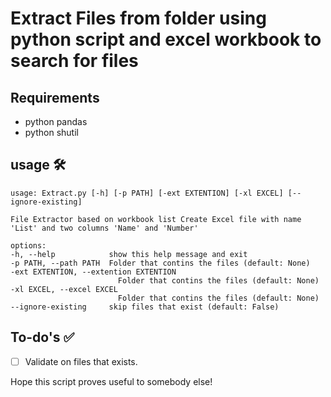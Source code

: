 # Extract Files from folder using python script and excel workbook to search for files
## Requirements 
- python pandas 
- python shutil 

## usage 🛠
    usage: Extract.py [-h] [-p PATH] [-ext EXTENTION] [-xl EXCEL] [--ignore-existing]

    File Extractor based on workbook list Create Excel file with name 'List' and two columns 'Name' and 'Number'

    options:
    -h, --help            show this help message and exit
    -p PATH, --path PATH  Folder that contins the files (default: None)
    -ext EXTENTION, --extention EXTENTION
                            Folder that contins the files (default: None)
    -xl EXCEL, --excel EXCEL
                            Folder that contins the files (default: None)
    --ignore-existing     skip files that exist (default: False)

## To-do's ✅
- [ ] Validate on files that exists.

Hope this script proves useful to somebody else!
